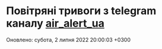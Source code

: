 # Повітряні тривоги з telegram каналу [air_alert_ua](https://t.me/air_alert_ua)

Оновлено:
субота, 2 липня 2022 20:00:03 +0300
